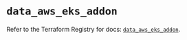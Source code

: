 # `data_aws_eks_addon`

Refer to the Terraform Registry for docs: [`data_aws_eks_addon`](https://registry.terraform.io/providers/hashicorp/aws/6.11.0/docs/data-sources/eks_addon).
